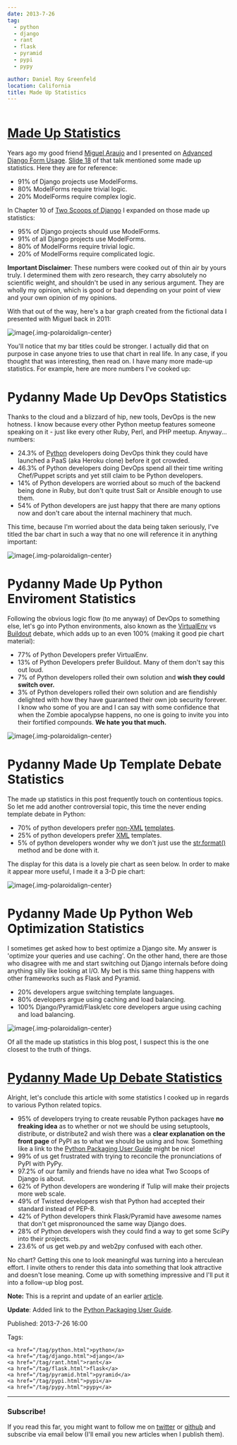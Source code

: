 ```yaml
---
date: 2013-7-26
tag:
  - python
  - django
  - rant
  - flask
  - pyramid
  - pypi
  - pypy

author: Daniel Roy Greenfeld
location: California
title: Made Up Statistics
---
```


<div class="twelve wide column">
  <h1 class="ui block header">
    <div class="content">
      <a href="/made-up-statistics.html">Made Up Statistics</a>
    </div>
  </h1>
  <p>
    Years ago my good friend
    <a href="https://twitter.com/maraujop" target="_blank">Miguel Araujo</a> and
    I presented on
    <a
      href="http://speakerdeck.com/u/pydanny/p/advanced-django-forms-usage"
      target="_blank"
      >Advanced Django Form Usage</a
    >.
    <a
      href="http://www.slideshare.net/pydanny/advanced-django-forms-usage/52"
      target="_blank"
      >Slide 18</a
    >
    of that talk mentioned some made up statistics. Here they are for reference:
  </p>
  <ul>
    <li>91% of Django projects use ModelForms.</li>
    <li>80% ModelForms require trivial logic.</li>
    <li>20% ModelForms require complex logic.</li>
  </ul>
  <p>
    In Chapter 10 of
    <a href="http://django.2scoops.org/" target="_blank"
      >Two Scoops of Django</a
    >
    I expanded on those made up statistics:
  </p>
  <ul>
    <li>95% of Django projects should use ModelForms.</li>
    <li>91% of all Django projects use ModelForms.</li>
    <li>80% of ModelForms require trivial logic.</li>
    <li>20% of ModelForms require complicated logic.</li>
  </ul>
  <p>
    <strong>Important Disclaimer</strong>: These numbers were cooked out of thin
    air by yours truly. I determined them with zero research, they carry
    absolutely no scientific weight, and shouldn't be used in any serious
    argument. They are wholly my opinion, which is good or bad depending on your
    point of view and your own opinion of my opinions.
  </p>
  <p>
    With that out of the way, here's a bar graph created from the fictional data
    I presented with Miguel back in 2011:
  </p>
  <p>
    <img
      alt="image"
      src="static/made-up-statistics.png"
    />{.img-polaroidalign-center}
  </p>
  <p>
    You'll notice that my bar titles could be stronger. I actually did that on
    purpose in case anyone tries to use that chart in real life. In any case, if
    you thought that was interesting, then read on. I have many more made-up
    statistics. For example, here are more numbers I've cooked up:
  </p>
  <h1 id="pydanny-made-up-devops-statistics">
    Pydanny Made Up DevOps Statistics
  </h1>
  <p>
    Thanks to the cloud and a blizzard of hip, new tools, DevOps is the new
    hotness. I know because every other Python meetup features someone speaking
    on it - just like every other Ruby, Perl, and PHP meetup. Anyway... numbers:
  </p>
  <ul>
    <li>
      24.3% of
      <a href="http://python.org/" target="_blank">Python</a> developers doing
      DevOps think they could have launched a PaaS (aka Heroku clone) before it
      got crowded.
    </li>
    <li>
      46.3% of Python developers doing DevOps spend all their time writing
      Chef/Puppet scripts and yet still claim to be Python developers.
    </li>
    <li>
      14% of Python developers are worried about so much of the backend being
      done in Ruby, but don't quite trust Salt or Ansible enough to use them.
    </li>
    <li>
      54% of Python developers are just happy that there are many options now
      and don't care about the internal machinery that much.
    </li>
  </ul>
  <p>
    This time, because I'm worried about the data being taken seriously, I've
    titled the bar chart in such a way that no one will reference it in anything
    important:
  </p>
  <p><img alt="image" src="static/devops.png" />{.img-polaroidalign-center}</p>
  <h1 id="pydanny-made-up-python-enviroment-statistics">
    Pydanny Made Up Python Enviroment Statistics
  </h1>
  <p>
    Following the obvious logic flow (to me anyway) of DevOps to something else,
    let's go into Python environments, also known as the
    <a href="http://pypi.python.org/pypi/virtualenv" target="_blank"
      >VirtualEnv</a
    >
    vs
    <a href="http://pypi.python.org/pypi/zc.buildout" target="_blank"
      >Buildout</a
    >
    debate, which adds up to an even 100% (making it good pie chart material):
  </p>
  <ul>
    <li>77% of Python Developers prefer VirtualEnv.</li>
    <li>
      13% of Python Developers prefer Buildout. Many of them don't say this out
      loud.
    </li>
    <li>
      7% of Python developers rolled their own solution and
      <strong>wish they could switch over.</strong>
    </li>
    <li>
      3% of Python developers rolled their own solution and are fiendishly
      delighted with how they have guaranteed their own job security forever. I
      know who some of you are and I can say with some confidence that when the
      Zombie apocalypse happens, no one is going to invite you into their
      fortified compounds. <strong>We hate you that much.</strong>
    </li>
  </ul>
  <p>
    <img alt="image" src="static/environment.png" />{.img-polaroidalign-center}
  </p>
  <h1 id="pydanny-made-up-template-debate-statistics">
    Pydanny Made Up Template Debate Statistics
  </h1>
  <p>
    The made up statistics in this post frequently touch on contentious topics.
    So let me add another controversial topic, this time the never ending
    template debate in Python:
  </p>
  <ul>
    <li>
      70% of python developers prefer
      <a
        href="https://docs.djangoproject.com/en/1.5/ref/templates/"
        target="_blank"
        >non-XML</a
      >
      <a href="http://jinja.pocoo.org/docs/" target="_blank">templates</a>.
    </li>
    <li>
      25% of python developers prefer
      <a href="http://www.makotemplates.org/" target="_blank">XML</a> templates.
    </li>
    <li>
      5% of python developers wonder why we don't just use the
      <a
        href="http://docs.python.org/library/string.html#formatstrings"
        target="_blank"
        >str.format()</a
      >
      method and be done with it.
    </li>
  </ul>
  <p>
    The display for this data is a lovely pie chart as seen below. In order to
    make it appear more useful, I made it a 3-D pie chart:
  </p>
  <p>
    <img alt="image" src="static/templates.png" />{.img-polaroidalign-center}
  </p>
  <h1 id="pydanny-made-up-python-web-optimization-statistics">
    Pydanny Made Up Python Web Optimization Statistics
  </h1>
  <p>
    I sometimes get asked how to best optimize a Django site. My answer is
    'optimize your queries and use caching'. On the other hand, there are those
    who disagree with me and start switching out Django internals before doing
    anything silly like looking at I/O. My bet is this same thing happens with
    other frameworks such as Flask and Pyramid.
  </p>
  <ul>
    <li>20% developers argue switching template languages.</li>
    <li>80% developers argue using caching and load balancing.</li>
    <li>
      100% Django/Pyramid/Flask/etc core developers argue using caching and load
      balancing.
    </li>
  </ul>
  <p>
    <img alt="image" src="static/optimization.png" />{.img-polaroidalign-center}
  </p>
  <p>
    Of all the made up statistics in this blog post, I suspect this is the one
    closest to the truth of things.
  </p>
  <p><span id="debate-statistics"></span></p>
  <h1 id="pydanny-made-up-debate-statisticsdebate-statistics">
    <a href="#debate-statistics">Pydanny Made Up Debate Statistics</a>
  </h1>
  <p>
    Alright, let's conclude this article with some statistics I cooked up in
    regards to various Python related topics.
  </p>
  <ul>
    <li>
      95% of developers trying to create reusable Python packages have
      <strong>no freaking idea</strong> as to whether or not we should be using
      setuptools, distribute, or distribute2 and wish there was a
      <strong>clear explanation on the front page</strong> of PyPI as to what we
      should be using and how. Something like a link to the
      <a
        href="https://python-packaging-user-guide.readthedocs.org/en/latest/index.html"
        target="_blank"
        >Python Packaging User Guide</a
      >
      might be nice!
    </li>
    <li>
      99% of us get frustrated with trying to reconcile the pronunciations of
      PyPI with PyPy.
    </li>
    <li>
      97.2% of our family and friends have no idea what Two Scoops of Django is
      about.
    </li>
    <li>
      62% of Python developers are wondering if Tulip will make their projects
      more web scale.
    </li>
    <li>
      49% of Twisted developers wish that Python had accepted their standard
      instead of PEP-8.
    </li>
    <li>
      42% of Python developers think Flask/Pyramid have awesome names that don't
      get mispronounced the same way Django does.
    </li>
    <li>
      28% of Python developers wish they could find a way to get some SciPy into
      their projects.
    </li>
    <li>23.6% of us get web.py and web2py confused with each other.</li>
  </ul>
  <p>
    No chart? Getting this one to look meaningful was turning into a herculean
    effort. I invite others to render this data into something that look
    attractive and doesn't lose meaning. Come up with something impressive and
    I'll put it into a follow-up blog post.
  </p>
  <p>
    <strong>Note:</strong> This is a reprint and update of an earlier
    <a
      href="https://pydanny.blogspot.com/2011/12/made-up-statistics.html"
      target="_blank"
      >article</a
    >.
  </p>
  <p>
    <strong>Update</strong>: Added link to the
    <a
      href="https://python-packaging-user-guide.readthedocs.org/en/latest/index.html"
      target="_blank"
      >Python Packaging User Guide</a
    >.
  </p>
  <p>Published: 2013-7-26 16:00</p>
  <p>
    Tags:

    <a href="/tag/python.html">python</a>
    <a href="/tag/django.html">django</a>
    <a href="/tag/rant.html">rant</a>
    <a href="/tag/flask.html">flask</a>
    <a href="/tag/pyramid.html">pyramid</a>
    <a href="/tag/pypi.html">pypi</a>
    <a href="/tag/pypy.html">pypy</a>
  </p>
  <hr />
  <h3 class="ui header">Subscribe!</h3>
  <p>
    If you read this far, you might want to follow me on
    <a href="https://twitter.com/pydanny">twitter</a> or
    <a href="https://github.com/pydanny">github</a> and subscribe via email
    below (I'll email you new articles when I publish them).
  </p>
   
</div>

